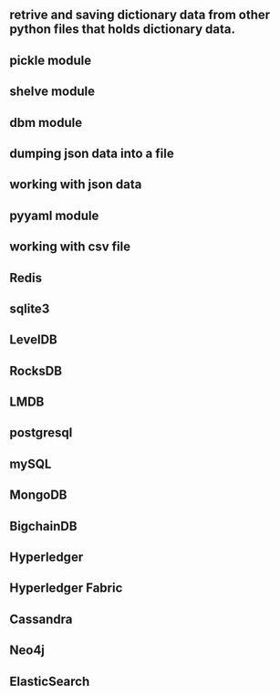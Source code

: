 ## retrive and saving dictionary data from other python files that holds dictionary data.
## pickle module
## shelve module
## dbm module
## dumping json data into a file
## working with json data
## pyyaml module
## working with csv file
## Redis
## sqlite3
## LevelDB
## RocksDB
## LMDB
## postgresql
## mySQL
## MongoDB
## BigchainDB
## Hyperledger
## Hyperledger Fabric
## Cassandra
## Neo4j
## ElasticSearch


